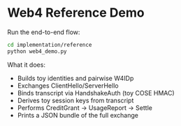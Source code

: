 
# Web4 Reference Demo

Run the end-to-end flow:

```bash
cd implementation/reference
python web4_demo.py
```

What it does:
- Builds toy identities and pairwise W4IDp
- Exchanges ClientHello/ServerHello
- Binds transcript via HandshakeAuth (toy COSE HMAC)
- Derives toy session keys from transcript
- Performs CreditGrant → UsageReport → Settle
- Prints a JSON bundle of the full exchange
